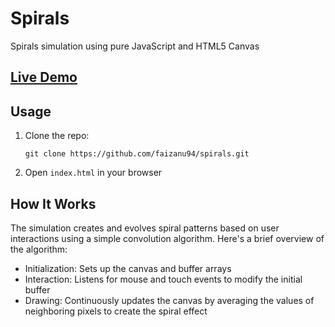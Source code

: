 # Spirals

Spirals simulation using pure JavaScript and HTML5 Canvas

## [Live Demo](https://faizanu94.github.io/spirals/)

## Usage

1. Clone the repo:

   ```
   git clone https://github.com/faizanu94/spirals.git
   ```
2. Open `index.html` in your browser

## How It Works

The simulation creates and evolves spiral patterns based on user interactions using a simple convolution algorithm. Here's a brief overview of the algorithm:

* Initialization: Sets up the canvas and buffer arrays
* Interaction: Listens for mouse and touch events to modify the initial buffer
* Drawing: Continuously updates the canvas by averaging the values of neighboring pixels to create the spiral effect
